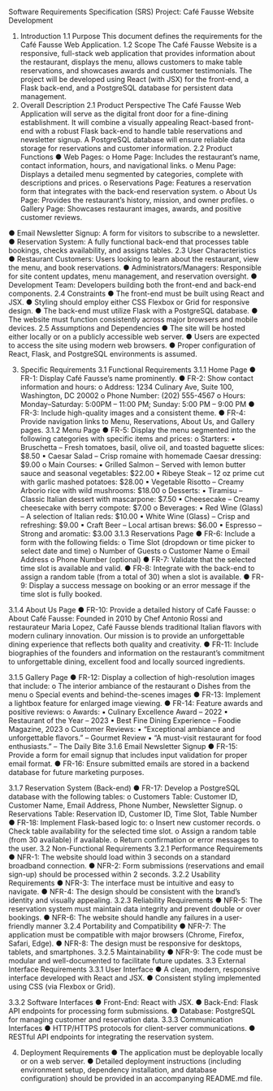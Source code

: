 Software Requirements Specification (SRS)
Project: Café Fausse Website Development
1. Introduction
1.1 Purpose
This document defines the requirements for the Café Fausse Web Application.
1.2 Scope
The Café Fausse Website is a responsive, full-stack web application that provides
information about the restaurant, displays the menu, allows customers to make table
reservations, and showcases awards and customer testimonials. The project will be
developed using React (with JSX) for the front-end, a Flask back-end, and a
PostgreSQL database for persistent data management.
2. Overall Description
2.1 Product Perspective
The Café Fausse Web Application will serve as the digital front door for a fine-dining
establishment. It will combine a visually appealing React-based front-end with a robust
Flask back-end to handle table reservations and newsletter signup. A PostgreSQL
database will ensure reliable data storage for reservations and customer information.
2.2 Product Functions
● Web Pages:
    o Home Page: Includes the restaurant’s name, contact information, hours,
    and navigational links.
    o Menu Page: Displays a detailed menu segmented by categories,
    complete with descriptions and prices.
    o Reservations Page: Features a reservation form that integrates with the
    back-end reservation system.
    o About Us Page: Provides the restaurant’s history, mission, and owner
    profiles.
    o Gallery Page: Showcases restaurant images, awards, and positive
    customer reviews.

● Email Newsletter Signup: A form for visitors to subscribe to a newsletter.
● Reservation System: A fully functional back-end that processes table bookings,
checks availability, and assigns tables.
2.3 User Characteristics
● Restaurant Customers: Users looking to learn about the restaurant, view the
menu, and book reservations.
● Administrators/Managers: Responsible for site content updates, menu
management, and reservation oversight.
● Development Team: Developers building both the front-end and back-end
components.
2.4 Constraints
● The front-end must be built using React and JSX.
● Styling should employ either CSS Flexbox or Grid for responsive design.
● The back-end must utilize Flask with a PostgreSQL database.
● The website must function consistently across major browsers and mobile
devices.
2.5 Assumptions and Dependencies
● The site will be hosted either locally or on a publicly accessible web server.
● Users are expected to access the site using modern web browsers.
● Proper configuration of React, Flask, and PostgreSQL environments is assumed.

3. Specific Requirements
3.1 Functional Requirements
3.1.1 Home Page
● FR-1: Display Café Fausse’s name prominently.
● FR-2: Show contact information and hours:
    o Address: 1234 Culinary Ave, Suite 100, Washington, DC 20002
    o Phone Number: (202) 555-4567
    o Hours: Monday–Saturday: 5:00PM – 11:00 PM; Sunday: 5:00 PM – 9:00 PM
● FR-3: Include high-quality images and a consistent theme.
● FR-4: Provide navigation links to Menu, Reservations, About Us, and Gallery
pages.
3.1.2 Menu Page
● FR-5: Display the menu segmented into the following categories with specific
items and prices:
    o Starters:
        ▪ Bruschetta – Fresh tomatoes, basil, olive oil, and toasted baguette
        slices: $8.50
        ▪ Caesar Salad – Crisp romaine with homemade Caesar dressing:
        $9.00
    o Main Courses:
        ▪ Grilled Salmon – Served with lemon butter sauce and seasonal
        vegetables: $22.00
        ▪ Ribeye Steak – 12 oz prime cut with garlic mashed potatoes:
        $28.00
        ▪ Vegetable Risotto – Creamy Arborio rice with wild mushrooms:
        $18.00
    o Desserts:
        ▪ Tiramisu – Classic Italian dessert with mascarpone: $7.50
        ▪ Cheesecake – Creamy cheesecake with berry compote: $7.00
    o Beverages:
        ▪ Red Wine (Glass) – A selection of Italian reds: $10.00
        ▪ White Wine (Glass) – Crisp and refreshing: $9.00
        ▪ Craft Beer – Local artisan brews: $6.00
        ▪ Espresso – Strong and aromatic: $3.00
3.1.3 Reservations Page
● FR-6: Include a form with the following fields:
    o Time Slot (dropdown or time picker to select date and time)
    o Number of Guests
    o Customer Name
    o Email Address
    o Phone Number (optional)
● FR-7: Validate that the selected time slot is available and valid.
● FR-8: Integrate with the back-end to assign a random table (from a total of 30)
when a slot is available.
● FR-9: Display a success message on booking or an error message if the time
slot is fully booked.

3.1.4 About Us Page
● FR-10: Provide a detailed history of Café Fausse:
    o About Café Fausse: Founded in 2010 by Chef Antonio Rossi and
    restaurateur Maria Lopez, Café Fausse blends traditional Italian flavors
    with modern culinary innovation. Our mission is to provide an
    unforgettable dining experience that reflects both quality and creativity.
● FR-11: Include biographies of the founders and information on the restaurant’s
commitment to unforgettable dining, excellent food and locally sourced
ingredients.

3.1.5 Gallery Page
● FR-12: Display a collection of high-resolution images that include:
    o The interior ambiance of the restaurant
    o Dishes from the menu
    o Special events and behind-the-scenes images
● FR-13: Implement a lightbox feature for enlarged image viewing.
● FR-14: Feature awards and positive reviews:
    o Awards:
        ▪ Culinary Excellence Award – 2022
        ▪ Restaurant of the Year – 2023
        ▪ Best Fine Dining Experience – Foodie Magazine, 2023
    o Customer Reviews:
        ▪ “Exceptional ambiance and unforgettable flavors.” – Gourmet
        Review
        ▪ “A must-visit restaurant for food enthusiasts.” – The Daily Bite
3.1.6 Email Newsletter Signup
● FR-15: Provide a form for email signup that includes input validation for proper
email format.
● FR-16: Ensure submitted emails are stored in a backend database for future
marketing purposes.

3.1.7 Reservation System (Back-end)
● FR-17: Develop a PostgreSQL database with the following tables:
    o Customers Table: Customer ID, Customer Name, Email Address, Phone
    Number, Newsletter Signup.
    o Reservations Table: Reservation ID, Customer ID, Time Slot, Table
    Number
● FR-18: Implement Flask-based logic to:
    o Insert new customer records.
    o Check table availability for the selected time slot.
    o Assign a random table (from 30 available) if available.
    o Return confirmation or error messages to the user.
3.2 Non-Functional Requirements
3.2.1 Performance Requirements
● NFR-1: The website should load within 3 seconds on a standard broadband
connection.
● NFR-2: Form submissions (reservations and email sign-up) should be processed
within 2 seconds.
3.2.2 Usability Requirements
● NFR-3: The interface must be intuitive and easy to navigate.
● NFR-4: The design should be consistent with the brand’s identity and visually
appealing.
3.2.3 Reliability Requirements
● NFR-5: The reservation system must maintain data integrity and prevent double
or over bookings.
● NFR-6: The website should handle any failures in a user-friendly manner
3.2.4 Portability and Compatibility
● NFR-7: The application must be compatible with major browsers (Chrome,
Firefox, Safari, Edge).
● NFR-8: The design must be responsive for desktops, tablets, and smartphones.
3.2.5 Maintainability
● NFR-9: The code must be modular and well-documented to facilitate future
updates.
3.3 External Interface Requirements
3.3.1 User Interface
● A clean, modern, responsive interface developed with React and JSX.
● Consistent styling implemented using CSS (via Flexbox or Grid).

3.3.2 Software Interfaces
● Front-End: React with JSX.
● Back-End: Flask API endpoints for processing form submissions.
● Database: PostgreSQL for managing customer and reservation data.
3.3.3 Communication Interfaces
● HTTP/HTTPS protocols for client-server communications.
● RESTful API endpoints for integrating the reservation system.

4. Deployment Requirements
● The application must be deployable locally or on a web server.
● Detailed deployment instructions (including environment setup, dependency
installation, and database configuration) should be provided in an accompanying
README.md file.